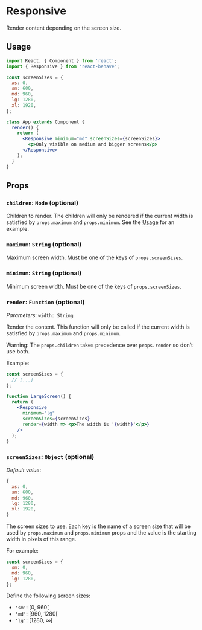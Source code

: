 # Responsive

Render content depending on the screen size.

## Usage

```jsx
import React, { Component } from 'react';
import { Responsive } from 'react-behave';

const screenSizes = {
  xs: 0,
  sm: 600,
  md: 960,
  lg: 1280,
  xl: 1920,
};

class App extends Component {
  render() {
    return (
      <Responsive minimum="md" screenSizes={screenSizes}>
        <p>Only visible on medium and bigger screens</p>
      </Responsive>
    );
  }
}
```

## Props

### `children`: `Node` (optional)

Children to render.
The children will only be rendered if the current width is satisfied by `props.maximum` and `props.minimum`.
See the [Usage](#usage) for an example.

### `maximum`: `String` (optional)

Maximum screen width.
Must be one of the keys of `props.screenSizes`.

### `minimum`: `String` (optional)

Minimum screen width.
Must be one of the keys of `props.screenSizes`.

### `render`: `Function` (optional)

_Parameters_: `width: String`

Render the content.
This function will only be called if the current width is satisfied by `props.maximum` and `props.minimum`.

Warning: The `props.children` takes precedence over `props.render` so don’t use both.

Example:

```jsx
const screenSizes = {
  // [...]
};

function LargeScreen() {
  return (
    <Responsive
      minimum="lg"
      screenSizes={screenSizes}
      render={width => <p>The width is '{width}'</p>}
    />
  );
}
```

### `screenSizes`: `Object` (optional)

_Default value_:

```jsx
{
  xs: 0,
  sm: 600,
  md: 960,
  lg: 1280,
  xl: 1920,
}
```

The screen sizes to use.
Each key is the name of a screen size that will be used by `props.maximum` and `props.minimum` props and the value is the starting width in pixels of this range.

For example:

```js
const screenSizes = {
  sm: 0,
  md: 960,
  lg: 1280,
};
```

Define the following screen sizes:

- `'sm'`: [0, 960[
- `'md'`: [960, 1280[
- `'lg'`: [1280, ∞[
